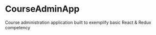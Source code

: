 # CourseAdminApp
Course administration application built to exemplify basic React &amp; Redux competency
